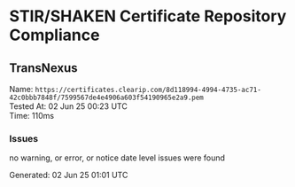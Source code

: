 # STIR/SHAKEN Certificate Repository Compliance

## TransNexus

Name: `https://certificates.clearip.com/8d118994-4994-4735-ac71-42c0bbb7848f/7599567de4e4906a603f54190965e2a9.pem`\
Tested At: 02 Jun 25 00:23 UTC\
Time: 110ms

### Issues

no warning, or error, or notice date level issues were found

Generated: 02 Jun 25 01:01 UTC